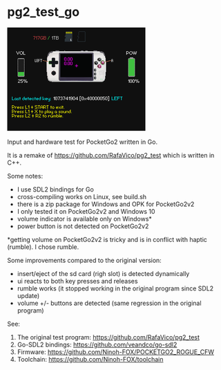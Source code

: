 # pg2_test_go

![View](screenshots/ui.png)

Input and hardware test for PocketGo2 written in Go.

It is a remake of https://github.com/RafaVico/pg2_test
which is written in C++.

Some notes:

- I use SDL2 bindings for Go
- cross-compiling works on Linux, see build.sh
- there is a zip package for Windows and OPK for PocketGo2v2
- I only tested it on PocketGo2v2 and Windows 10
- volume indicator is available only on Windows*
- power button is not detected on PocketGo2v2

*getting volume on PocketGo2v2 is tricky and is in conflict with haptic (rumble). I chose rumble.

Some improvements compared to the original version:

- insert/eject of the sd card (righ slot) is detected dynamically
- ui reacts to both key presses and releases
- rumble works (it stopped working in the original program since SDL2 update)
- volume +/- buttons are detected (same regression in the original program)


See:

1. The original test program: https://github.com/RafaVico/pg2_test
2. Go-SDL2 bindings: https://github.com/veandco/go-sdl2
3. Firmware: https://github.com/Ninoh-FOX/POCKETGO2_ROGUE_CFW
4. Toolchain: https://github.com/Ninoh-FOX/toolchain
